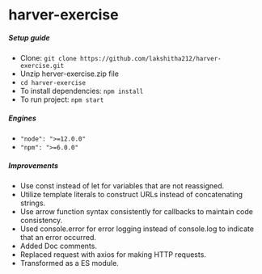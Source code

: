 # harver-exercise

##### Setup guide

- Clone: ```git clone https://github.com/lakshitha212/harver-exercise.git```
- Unzip herver-exercise.zip file
- ```cd harver-exercise```
- To install dependencies: ```npm install```
- To run project: ```npm start```

##### Engines

- ```"node": ">=12.0.0"```
- ```"npm": ">=6.0.0"```

##### Improvements

- Use const instead of let for variables that are not reassigned.
- Utilize template literals to construct URLs instead of concatenating strings.
- Use arrow function syntax consistently for callbacks to maintain code consistency.
- Used console.error for error logging instead of console.log to indicate that an error occurred.
- Added Doc comments.
- Replaced request with axios for making HTTP requests.
- Transformed as a ES module.
